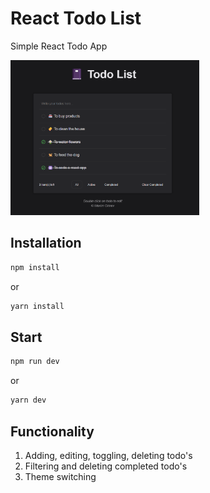 # React Todo List

Simple React Todo App

<img src="public/app-pic.png" width="60%">

## Installation

```bash
npm install
```

or

```bash
yarn install
```

## Start

```bash
npm run dev
```
or
```bash
yarn dev
```

## Functionality
1. Adding, editing, toggling, deleting todo's
2. Filtering and deleting completed todo's
3. Theme switching

